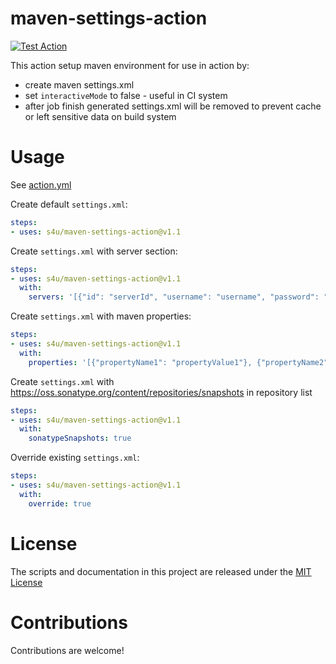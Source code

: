 # maven-settings-action
[![Test Action](https://github.com/s4u/maven-settings-action/workflows/Test%20Action/badge.svg)](https://github.com/s4u/maven-settings-action/actions)

This action setup maven environment for use in action by:
 - create maven settings.xml
 - set ```interactiveMode``` to false - useful in CI system
 - after job finish generated settings.xml will be removed to prevent cache or left sensitive data on build system

 # Usage
See [action.yml](action.yml)

Create default ```settings.xml```:
```yml
steps:
- uses: s4u/maven-settings-action@v1.1
```

Create ```settings.xml``` with server section:
```yml
steps:
- uses: s4u/maven-settings-action@v1.1
  with:
    servers: '[{"id": "serverId", "username": "username", "password": "password"}]'
```

Create ```settings.xml``` with maven properties:
```yml
steps:
- uses: s4u/maven-settings-action@v1.1
  with:
    properties: '[{"propertyName1": "propertyValue1"}, {"propertyName2": "propertyValue2"}]'
```

Create ```settings.xml``` with https://oss.sonatype.org/content/repositories/snapshots in repository list
```yml
steps:
- uses: s4u/maven-settings-action@v1.1
  with:
    sonatypeSnapshots: true
```

Override existing ```settings.xml```:
```yml
steps:
- uses: s4u/maven-settings-action@v1.1
  with:
    override: true
```


# License

The scripts and documentation in this project are released under the [MIT License](LICENSE)

# Contributions

Contributions are welcome!
